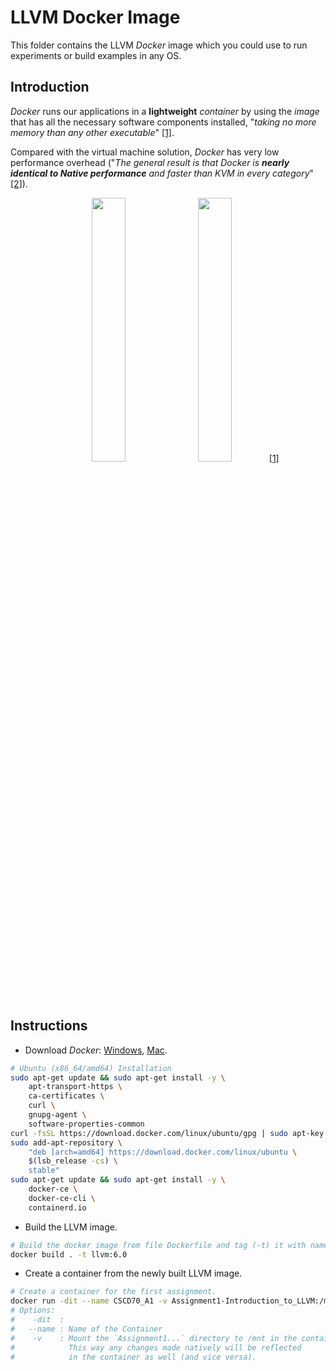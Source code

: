 # LLVM Docker Image

This folder contains the LLVM *Docker* image which you could use to run experiments or build examples in any OS.

## Introduction

*Docker* runs our applications in a **lightweight** *container* by using the *image* that has all the necessary software components installed, "*taking no more memory than any other executable*" [[1]](https://docs.docker.com/get-started/).

Compared with the virtual machine solution, *Docker* has very low performance overhead ("*The general result is that Docker is **nearly identical to Native performance** and faster than KVM in every category*" [[2]](https://stackoverflow.com/a/26149994/6320608)).

<p align="middle">
  <img width="32.9%" src="https://docs.docker.com/images/Container%402x.png">
  <img width="32.9%" src="https://docs.docker.com/images/VM%402x.png">
  <a href="https://docs.docker.com/get-started/">[1]</a>
</p>

## Instructions

- Download *Docker*: 
  [Windows](https://hub.docker.com/editions/community/docker-ce-desktop-windows), 
  [Mac](https://hub.docker.com/editions/community/docker-ce-desktop-mac).

```bash
# Ubuntu (x86_64/amd64) Installation
sudo apt-get update && sudo apt-get install -y \
    apt-transport-https \
    ca-certificates \
    curl \
    gnupg-agent \
    software-properties-common
curl -fsSL https://download.docker.com/linux/ubuntu/gpg | sudo apt-key add -
sudo add-apt-repository \
    "deb [arch=amd64] https://download.docker.com/linux/ubuntu \
    $(lsb_release -cs) \
    stable"
sudo apt-get update && sudo apt-get install -y \
    docker-ce \
    docker-ce-cli \
    containerd.io
```

- Build the LLVM image.

```bash
# Build the docker image from file Dockerfile and tag (-t) it with name "llvm:6.0".
docker build . -t llvm:6.0
```

- Create a container from the newly built LLVM image.

```bash
# Create a container for the first assignment.
docker run -dit --name CSCD70_A1 -v Assignment1-Introduction_to_LLVM:/mnt llvm:6.0
# Options:
#    -dit  : 
#   --name : Name of the Container
#    -v    : Mount the `Assignment1...` directory to /mnt in the container.
#            This way any changes made natively will be reflected 
#            in the container as well (and vice versa).
```
